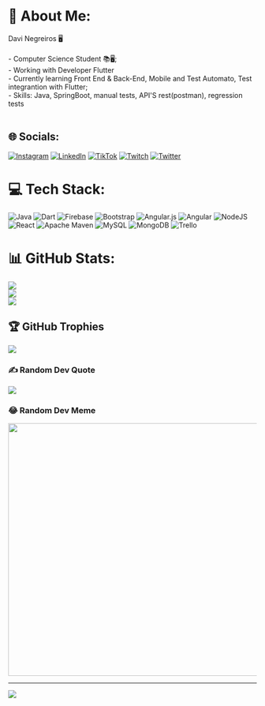 # 💫 About Me:
Davi Negreiros 🖥️ <br><br> - Computer Science Student 📚🖥️;<br> - Working with Developer Flutter<br> - Currently learning Front End & Back-End, Mobile and Test Automato, Test integrantion with Flutter;<br> -  Skills: Java, SpringBoot, manual tests, API'S rest(postman), regression tests<br><br>


## 🌐 Socials:
[![Instagram](https://img.shields.io/badge/Instagram-%23E4405F.svg?logo=Instagram&logoColor=white)](https://instagram.com/daviinegreiros) [![LinkedIn](https://img.shields.io/badge/LinkedIn-%230077B5.svg?logo=linkedin&logoColor=white)](https://linkedin.com/in/davinegreiiros) [![TikTok](https://img.shields.io/badge/TikTok-%23000000.svg?logo=TikTok&logoColor=white)](https://tiktok.com/@davinegreiiros) [![Twitch](https://img.shields.io/badge/Twitch-%239146FF.svg?logo=Twitch&logoColor=white)](https://twitch.tv/davinegreiiros34) [![Twitter](https://img.shields.io/badge/Twitter-%231DA1F2.svg?logo=Twitter&logoColor=white)](https://twitter.com/davinegreiiros) 

# 💻 Tech Stack:
![Java](https://img.shields.io/badge/java-%23ED8B00.svg?style=for-the-badge&logo=java&logoColor=white) ![Dart](https://img.shields.io/badge/dart-%230175C2.svg?style=for-the-badge&logo=dart&logoColor=white) ![Firebase](https://img.shields.io/badge/firebase-%23039BE5.svg?style=for-the-badge&logo=firebase) ![Bootstrap](https://img.shields.io/badge/bootstrap-%23563D7C.svg?style=for-the-badge&logo=bootstrap&logoColor=white) ![Angular.js](https://img.shields.io/badge/angular.js-%23E23237.svg?style=for-the-badge&logo=angularjs&logoColor=white) ![Angular](https://img.shields.io/badge/angular-%23DD0031.svg?style=for-the-badge&logo=angular&logoColor=white) ![NodeJS](https://img.shields.io/badge/node.js-6DA55F?style=for-the-badge&logo=node.js&logoColor=white) ![React](https://img.shields.io/badge/react-%2320232a.svg?style=for-the-badge&logo=react&logoColor=%2361DAFB) ![Apache Maven](https://img.shields.io/badge/Apache%20Maven-C71A36?style=for-the-badge&logo=Apache%20Maven&logoColor=white) ![MySQL](https://img.shields.io/badge/mysql-%2300f.svg?style=for-the-badge&logo=mysql&logoColor=white) ![MongoDB](https://img.shields.io/badge/MongoDB-%234ea94b.svg?style=for-the-badge&logo=mongodb&logoColor=white) ![Trello](https://img.shields.io/badge/Trello-%23026AA7.svg?style=for-the-badge&logo=Trello&logoColor=white)
# 📊 GitHub Stats:
![](https://github-readme-stats.vercel.app/api?username=davinegreiiros&theme=merko&hide_border=false&include_all_commits=false&count_private=false)<br/>
![](https://github-readme-streak-stats.herokuapp.com/?user=davinegreiiros&theme=merko&hide_border=false)<br/>
![](https://github-readme-stats.vercel.app/api/top-langs/?username=davinegreiiros&theme=merko&hide_border=false&include_all_commits=false&count_private=false&layout=compact)

## 🏆 GitHub Trophies
![](https://github-profile-trophy.vercel.app/?username=davinegreiiros&theme=dracula&no-frame=false&no-bg=true&margin-w=4)

### ✍️ Random Dev Quote
![](https://quotes-github-readme.vercel.app/api?type=horizontal&theme=radical)

### 😂 Random Dev Meme
<img src="https://random-memer.herokuapp.com/" width="512px"/>

---
[![](https://visitcount.itsvg.in/api?id=davinegreiiros&icon=0&color=0)](https://visitcount.itsvg.in)

<!-- Proudly created with GPRM ( https://gprm.itsvg.in ) -->
